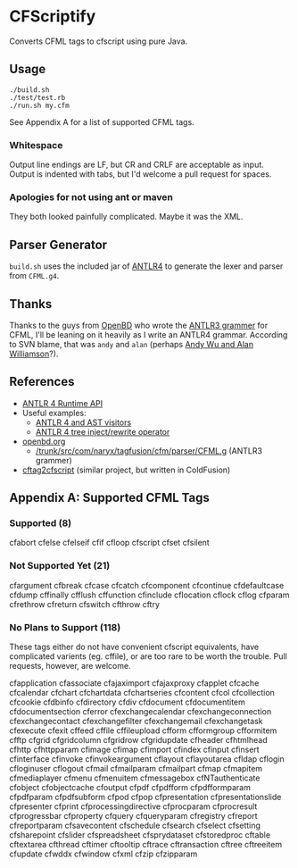 CFScriptify
===========

Converts CFML tags to cfscript using pure Java.

Usage
-----

    ./build.sh
    ./test/test.rb
    ./run.sh my.cfm

See Appendix A for a list of supported CFML tags.

### Whitespace

Output line endings are LF, but CR and CRLF are acceptable as
input.  Output is indented with tabs, but I'd welcome a pull
request for spaces.

### Apologies for not using ant or maven

They both looked painfully complicated.  Maybe it was the XML.

Parser Generator
----------------

`build.sh` uses the included jar of [ANTLR4][7] to generate the
lexer and parser from `CFML.g4`.

Thanks
------

Thanks to the guys from [OpenBD][4] who wrote the [ANTLR3 grammer][5]
for CFML, I'll be leaning on it heavily as I write an ANTLR4 grammar.
According to SVN blame, that was `andy` and `alan` (perhaps
[Andy Wu and Alan Williamson][6]?).

References
----------

* [ANTLR 4 Runtime API][1]
* Useful examples:
    * [ANTLR 4 and AST visitors][2]
    * [ANTLR 4 tree inject/rewrite operator][3]
* [openbd.org][4]
    * [/trunk/src/com/naryx/tagfusion/cfm/parser/CFML.g][5] (ANTLR3 grammer)
* [cftag2cfscript][8] (similar project, but written in ColdFusion)

Appendix A: Supported CFML Tags
-------------------------------

### Supported (8)

cfabort
cfelse
cfelseif
cfif
cfloop
cfscript
cfset
cfsilent

### Not Supported Yet (21)

cfargument
cfbreak
cfcase
cfcatch
cfcomponent
cfcontinue
cfdefaultcase
cfdump
cffinally
cfflush
cffunction
cfinclude
cflocation
cflock
cflog
cfparam
cfrethrow
cfreturn
cfswitch
cfthrow
cftry

### No Plans to Support (118)

These tags either do not have convenient cfscript equivalents, have
complicated varients (eg. cffile), or are too rare to be worth the
trouble.  Pull requests, however, are welcome.

cfapplication
cfassociate
cfajaximport
cfajaxproxy
cfapplet
cfcache
cfcalendar
cfchart
cfchartdata
cfchartseries
cfcontent
cfcol
cfcollection
cfcookie
cfdbinfo
cfdirectory
cfdiv
cfdocument
cfdocumentitem
cfdocumentsection
cferror
cfexchangecalendar
cfexchangeconnection
cfexchangecontact
cfexchangefilter
cfexchangemail
cfexchangetask
cfexecute
cfexit
cffeed
cffile
cffileupload
cfform
cfformgroup
cfformitem
cfftp
cfgrid
cfgridcolumn
cfgridrow
cfgridupdate
cfheader
cfhtmlhead
cfhttp
cfhttpparam
cfimage
cfimap
cfimport
cfindex
cfinput
cfinsert
cfinterface
cfinvoke
cfinvokeargument
cflayout
cflayoutarea
cfldap
cflogin
cfloginuser
cflogout
cfmail
cfmailparam
cfmailpart
cfmap
cfmapitem
cfmediaplayer
cfmenu
cfmenuitem
cfmessagebox
cfNTauthenticate
cfobject
cfobjectcache
cfoutput
cfpdf
cfpdfform
cfpdfformparam
cfpdfparam
cfpdfsubform
cfpod
cfpop
cfpresentation
cfpresentationslide
cfpresenter
cfprint
cfprocessingdirective
cfprocparam
cfprocresult
cfprogressbar
cfproperty
cfquery
cfqueryparam
cfregistry
cfreport
cfreportparam
cfsavecontent
cfschedule
cfsearch
cfselect
cfsetting
cfsharepoint
cfslider
cfspreadsheet
cfsprydataset
cfstoredproc
cftable
cftextarea
cfthread
cftimer
cftooltip
cftrace
cftransaction
cftree
cftreeitem
cfupdate
cfwddx
cfwindow
cfxml
cfzip
cfzipparam


[1]: http://www.antlr.org/api/Java/index.html
[2]: http://stackoverflow.com/questions/14667781/antlr-4-and-ast-visitors
[3]: http://t7263.codeinpro.us/q/515024e9e8432c0426262341
[4]: http://openbd.org/
[5]: http://websvn.openbd.org/websvn/filedetails.php?repname=OpenBD&path=%2Ftrunk%2Fsrc%2Fcom%2Fnaryx%2Ftagfusion%2Fcfm%2Fparser%2FCFML.g
[6]: http://openbd.org/about/
[7]: http://www.antlr.org/
[8]: https://github.com/pirategaspard/cftag2cfscript
